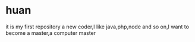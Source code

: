 # huan
it is my first repository
a new coder,I like java,php,node and so on,I want to become a master,a computer master 
